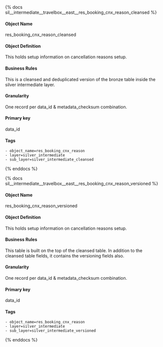 {% docs sil__intermediate__travelbox__east__res_booking_cnx_reason_cleansed %}

#### Object Name
res_booking_cnx_reason_cleansed

#### Object Definition
This holds setup information on cancellation reasons setup.

#### Business Rules
This is a cleansed and deduplicated version of the bronze table inside the silver intermediate layer.

#### Granularity
One record per data_id & metadata_checksum combination.

#### Primary key
data_id

#### Tags
    - object_name=res_booking_cnx_reason
    - layer=silver_intermediate
    - sub_layer=silver_intermediate_cleansed

{% enddocs %}

{% docs sil__intermediate__travelbox__east__res_booking_cnx_reason_versioned %}

#### Object Name
res_booking_cnx_reason_versioned

#### Object Definition
This holds setup information on cancellation reasons setup.

#### Business Rules
This table is built on the top of the cleansed table. In addition to the cleansed table fields, it contains the versioning fields also.

#### Granularity
One record per data_id & metadata_checksum combination.

#### Primary key
data_id

#### Tags
    - object_name=res_booking_cnx_reason
    - layer=silver_intermediate
    - sub_layer=silver_intermediate_versioned

{% enddocs %}